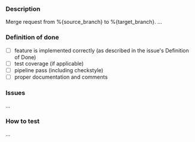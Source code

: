 ### Description
Merge request from %{source_branch} to %{target_branch}.
...

### Definition of done
- [ ] feature is implemented correctly (as described in the issue's Definition of Done)
- [ ] test coverage (if applicable)
- [ ] pipeline pass (including checkstyle)
- [ ] proper documentation and comments

### Issues
...

### How to test
...
